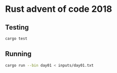 # Rust advent of code 2018

## Testing
```bash
cargo test
```

## Running 
```bash
cargo run --bin day01 < inputs/day01.txt
```